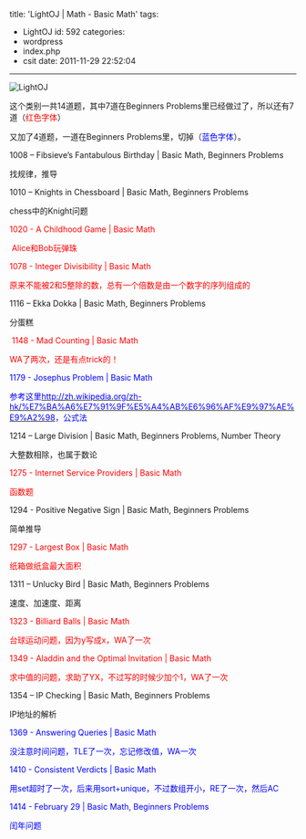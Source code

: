 title: 'LightOJ | Math - Basic Math'
tags:
  - LightOJ
id: 592
categories:
  - wordpress
  - index.php
  - csit
date: 2011-11-29 22:52:04
---

![](http://i.minus.com/ibsGwYNzCCYHXr.png "LightOJ")

这个类别一共14道题，其中7道在Beginners Problems里已经做过了，所以还有7道（<span style="color: #ff0000;">红色字体</span>）

又加了4道题，一道在Beginners Problems里，切掉（<span style="color: #0000ff;">蓝色字体</span>）。

<!--more-->

1008 – Fibsieve’s Fantabulous Birthday | Basic Math, Beginners Problems

找规律，推导

1010 – Knights in Chessboard | Basic Math, Beginners Problems

chess中的Knight问题

<span style="color: #ff0000;">1020 - A Childhood Game | Basic Math</span>

<span style="color: #ff0000;"> Alice和Bob玩弹珠</span>

<span style="color: #ff0000;">1078 - Integer Divisibility | Basic Math</span>

<span style="color: #ff0000;">原来不能被2和5整除的数，总有一个倍数是由一个数字的序列组成的</span>

1116 – Ekka Dokka | Basic Math, Beginners Problems

分蛋糕

<span style="color: #ff0000;"> 1148 - Mad Counting | Basic Math</span>

<span style="color: #ff0000;">WA了两次，还是有点trick的！</span>

<span style="color: #0000ff;">1179 - Josephus Problem | Basic Math</span>

<span style="color: #0000ff;">参考这里[<span style="color: #0000ff;">http://zh.wikipedia.org/zh-hk/%E7%BA%A6%E7%91%9F%E5%A4%AB%E6%96%AF%E9%97%AE%E9%A2%98</span>](http://zh.wikipedia.org/zh-hk/%E7%BA%A6%E7%91%9F%E5%A4%AB%E6%96%AF%E9%97%AE%E9%A2%98)，公式法</span>

1214 – Large Division | Basic Math, Beginners Problems, Number Theory

大整数相除，也属于数论

<span style="color: #ff0000;">1275 - Internet Service Providers | Basic Math</span>

<span style="color: #ff0000;">函数题</span>

1294 - Positive Negative Sign | Basic Math, Beginners Problems

简单推导

<span style="color: #ff0000;">1297 - Largest Box | Basic Math</span>

<span style="color: #ff0000;">纸箱做纸盒最大面积</span>

1311 – Unlucky Bird | Basic Math, Beginners Problems

速度、加速度、距离

<span style="color: #ff0000;">1323 - Billiard Balls | Basic Math</span>

<span style="color: #ff0000;">台球运动问题，因为y写成x，WA了一次</span>

<span style="color: #ff0000;">1349 - Aladdin and the Optimal Invitation | Basic Math</span>

<span style="color: #ff0000;">求中值的问题，求助了YX，不过写的时候少加个1，WA了一次</span>

1354 – IP Checking | Basic Math, Beginners Problems

IP地址的解析

<span style="color: #0000ff;">1369 - Answering Queries | Basic Math</span>

<span style="color: #0000ff;">没注意时间问题，TLE了一次，忘记修改值，WA一次</span>

<span style="color: #0000ff;">1410 - Consistent Verdicts | Basic Math</span>

<span style="color: #0000ff;">用set超时了一次，后来用sort+unique，不过数组开小，RE了一次，然后AC</span>

<span style="color: #0000ff;">1414 - February 29 | Basic Math, Beginners Problems</span>

<span style="color: #0000ff;">闰年问题</span>